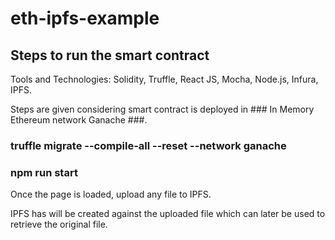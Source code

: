 # eth-ipfs-example

## Steps to run the smart contract ##

Tools and Technologies: Solidity, Truffle, React JS, Mocha, Node.js, Infura, IPFS.

Steps are given considering smart contract is deployed in ### In Memory Ethereum network Ganache ###.

### truffle migrate --compile-all --reset --network ganache ###

### npm run start ###

Once the page is loaded, upload any file to IPFS.

IPFS has will be created against the uploaded file which can later be used to retrieve the original file.
